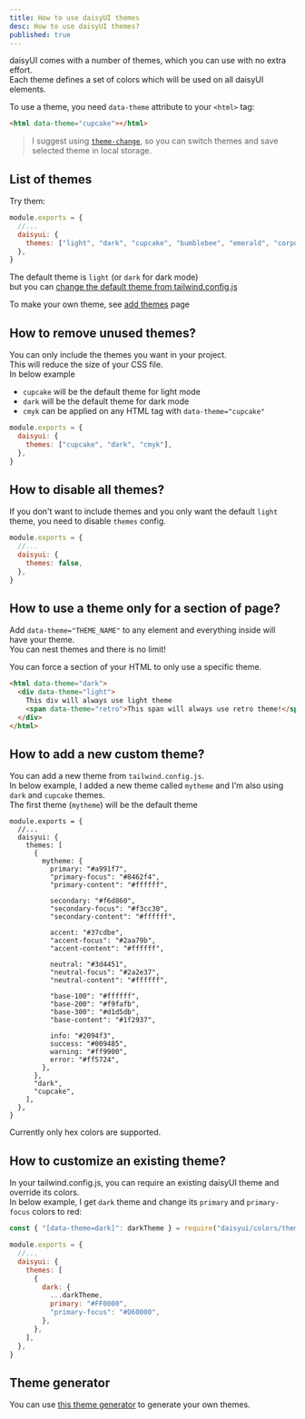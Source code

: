 ```yaml
---
title: How to use daisyUI themes
desc: How to use daisyUI themes?
published: true
---
```


<script>
  import ThemeChange from "@components/ThemeChange.svelte"
</script>

daisyUI comes with a number of themes, which you can use with no extra effort.  
Each theme defines a set of colors which will be used on all daisyUI elements.

To use a theme, you need `data-theme` attribute to your `<html>` tag:

```html
<html data-theme="cupcake"></html>
```

> I suggest using [`theme-change`](https://github.com/saadeghi/theme-change), so you can switch themes and save selected theme in local storage.

## List of themes

Try them: <ThemeChange dropdownClasses="not-prose" btnClasses="btn-sm inline-flex gap-2" contentClasses="mt-10 border border-base-content border-opacity-5" />

```js
module.exports = {
  //...
  daisyui: {
    themes: ["light", "dark", "cupcake", "bumblebee", "emerald", "corporate", "synthwave", "retro", "cyberpunk", "valentine", "halloween", "garden", "forest", "aqua", "lofi", "pastel", "fantasy", "wireframe", "black", "luxury", "dracula", "cmyk"],
  },
}
```

The default theme is `light` (or `dark` for dark mode)  
but you can [change the default theme from tailwind.config.js](https://daisyui.com/docs/config)

To make your own theme, see [add themes](https://daisyui.com/docs/add-themes) page

## How to remove unused themes?

You can only include the themes you want in your project.  
This will reduce the size of your CSS file.  
In below example

- `cupcake` will be the default theme for light mode
- `dark` will be the default theme for dark mode
- `cmyk` can be applied on any HTML tag with `data-theme="cupcake"`

```js
module.exports = {
  daisyui: {
    themes: ["cupcake", "dark", "cmyk"],
  },
}
```

## How to disable all themes?

If you don't want to include themes and you only want the default `light` theme, you need to disable `themes` config.

```js
module.exports = {
  //...
  daisyui: {
    themes: false,
  },
}
```

## How to use a theme only for a section of page?

Add `data-theme="THEME_NAME"` to any element and everything inside will have your theme.  
You can nest themes and there is no limit!

You can force a section of your HTML to only use a specific theme.

```html
<html data-theme="dark">
  <div data-theme="light">
    This div will always use light theme
    <span data-theme="retro">This span will always use retro theme!</span>
  </div>
</html>
```

## How to add a new custom theme?

You can add a new theme from `tailwind.config.js`.  
In below example, I added a new theme called `mytheme` and I'm also using `dark` and `cupcake` themes.  
The first theme (`mytheme`) will be the default theme

```json5
module.exports = {
  //...
  daisyui: {
    themes: [
      {
        mytheme: {
          primary: "#a991f7",
          "primary-focus": "#8462f4",
          "primary-content": "#ffffff",

          secondary: "#f6d860",
          "secondary-focus": "#f3cc30",
          "secondary-content": "#ffffff",

          accent: "#37cdbe",
          "accent-focus": "#2aa79b",
          "accent-content": "#ffffff",

          neutral: "#3d4451",
          "neutral-focus": "#2a2e37",
          "neutral-content": "#ffffff",

          "base-100": "#ffffff",
          "base-200": "#f9fafb",
          "base-300": "#d1d5db",
          "base-content": "#1f2937",

          info: "#2094f3",
          success: "#009485",
          warning: "#ff9900",
          error: "#ff5724",
        },
      },
      "dark",
      "cupcake",
    ],
  },
}
```

<div class="alert alert-info max-w-3xl">Currently only hex colors are supported.</div>

## How to customize an existing theme?

In your tailwind.config.js, you can require an existing daisyUI theme and override its colors.  
In below example, I get `dark` theme and change its `primary` and `primary-focus` colors to red:

```js
const { "[data-theme=dark]": darkTheme } = require("daisyui/colors/themes")

module.exports = {
  //...
  daisyui: {
    themes: [
      {
        dark: {
          ...darkTheme,
          primary: "#FF0000",
          "primary-focus": "#D60000",
        },
      },
    ],
  },
}
```

## Theme generator

You can use [this theme generator](https://themes.ionevolve.com/) to generate your own themes.
